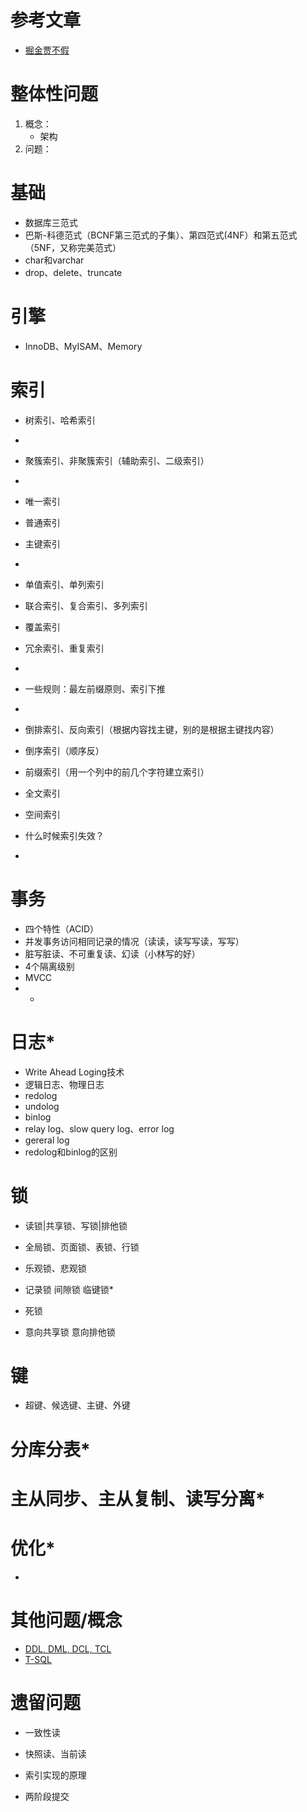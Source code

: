 # 参考文章

- [掘金贾不假](https://juejin.cn/post/6850037271233331208#heading-76)

# 整体性问题

1. 概念：
   - 架构
2. 问题：

# 基础

- 数据库三范式
- 巴斯-科德范式（BCNF第三范式的子集）、第四范式(4NF）和第五范式（5NF，又称完美范式）
- char和varchar
- drop、delete、truncate

# 引擎

- InnoDB、MyISAM、Memory

# 索引

- 树索引、哈希索引

- 

- 聚簇索引、非聚簇索引（辅助索引、二级索引）

- 

- 唯一索引

- 普通索引

- 主键索引

- 

- 单值索引、单列索引

- 联合索引、复合索引、多列索引

- 覆盖索引

- 冗余索引、重复索引

- 

- 一些规则：最左前缀原则、索引下推

- 

- 倒排索引、反向索引（根据内容找主键，别的是根据主键找内容）
- 倒序索引（顺序反）
- 前缀索引（用一个列中的前几个字符建立索引）
- 全文索引
- 空间索引
- 什么时候索引失效？
- 

# 事务

- 四个特性（ACID）
- 并发事务访问相同记录的情况（读读，读写写读，写写）
- 脏写脏读、不可重复读、幻读（小林写的好）
- 4个隔离级别
- MVCC
- *

# 日志*

- Write Ahead Loging技术
- 逻辑日志、物理日志
- redolog
- undolog
- binlog
- relay log、slow query log、error log
- gereral log
- redolog和binlog的区别

# 锁

- 读锁|共享锁、写锁|排他锁
- 全局锁、页面锁、表锁、行锁
- 乐观锁、悲观锁
- 记录锁 间隙锁 临键锁*
- 死锁

- 意向共享锁 意向排他锁

# 键

- 超键、候选键、主键、外键

# 分库分表*

# 主从同步、主从复制、读写分离*

# 优化*

- 

# 其他问题/概念

- [DDL, DML, DCL, TCL](https://www.cnblogs.com/heyonggang/p/9284271.html)
- [T-SQL](https://blog.csdn.net/weixin_37519752/article/details/80913773?spm=1001.2101.3001.6650.3&utm_medium=distribute.wap_relevant.none-task-blog-2%7Edefault%7ECTRLIST%7Edefault-3.wap_blog_relevant_default&depth_1-utm_source=distribute.wap_relevant.none-task-blog-2%7Edefault%7ECTRLIST%7Edefault-3.wap_blog_relevant_default)

# 遗留问题

- 一致性读
- 快照读、当前读

- 索引实现的原理
- 两阶段提交


